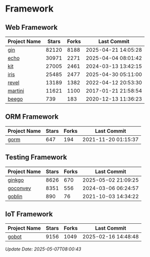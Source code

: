# Framework

## Web Framework
| Project Name | Stars | Forks | Last Commit |
| ------------ | ----- | ----- | ----------- |
| [gin](https://github.com/gin-gonic/gin) | 82120 | 8188 | 2025-04-21 14:05:28 |
| [echo](https://github.com/labstack/echo) | 30971 | 2271 | 2025-04-04 08:01:42 |
| [kit](https://github.com/go-kit/kit) | 27005 | 2461 | 2024-03-13 13:42:15 |
| [iris](https://github.com/kataras/iris) | 25485 | 2477 | 2025-04-30 05:11:00 |
| [revel](https://github.com/revel/revel) | 13189 | 1382 | 2022-04-12 20:53:30 |
| [martini](https://github.com/go-martini/martini) | 11621 | 1100 | 2017-01-21 21:58:54 |
| [beego](https://github.com/astaxie/beego) | 739 | 183 | 2020-12-13 11:36:23 |

## ORM Framework
| Project Name | Stars | Forks | Last Commit |
| ------------ | ----- | ----- | ----------- |
| [gorm](https://github.com/jinzhu/gorm) | 647 | 194 | 2021-11-20 01:15:37 |

## Testing Framework
| Project Name | Stars | Forks | Last Commit |
| ------------ | ----- | ----- | ----------- |
| [ginkgo](https://github.com/onsi/ginkgo) | 8626 | 670 | 2025-05-02 21:09:25 |
| [goconvey](https://github.com/smartystreets/goconvey) | 8351 | 556 | 2024-03-06 06:24:57 |
| [goblin](https://github.com/franela/goblin) | 890 | 76 | 2021-10-03 14:34:22 |

## IoT Framework
| Project Name | Stars | Forks | Last Commit |
| ------------ | ----- | ----- | ----------- |
| [gobot](https://github.com/hybridgroup/gobot) | 9156 | 1049 | 2025-02-16 14:48:48 |

*Update Date: 2025-05-07T08:00:43*